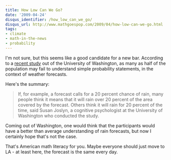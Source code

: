 ```yaml
---
title: How Low Can We Go?
date: '2009-04-24'
disqus_identifier: /how_low_can_we_go/
disqus_url: http://www.mathgoespop.com/2009/04/how-low-can-we-go.html
tags:
- climate
- math-in-the-news
- probability
---
```

I'm not sure, but this seems like a good candidate for a new bar.  According to a <a href="http://news.yahoo.com/s/livescience/20090420/sc_livescience/rainyweatherforecastsmisunderstoodbymany">recent study</a> out of the University of Washington, as many as half of the population may fail to understand simple probability statements, in the context of weather forecasts.

Here's the summary:

<blockquote>If, for example, a forecast calls for a 20 percent chance of rain, many people think it means that it will rain over 20 percent of the area covered by the forecast. Others think it will rain for 20 percent of the time, said Susan Joslyn, a cognitive psychologist at the University of Washington who conducted the study. </blockquote>

Coming out of Washington, one would think that the participants would have a better than average understanding of rain forecasts, but now I certainly hope that's not the case.

That's American math literacy for you.  Maybe everyone should just move to LA - at least here, the forecast is the same every day.